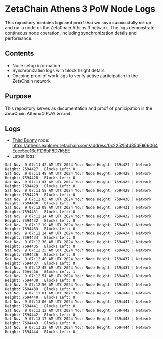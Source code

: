 # ZetaChain Athens 3 PoW Node Logs
This repository contains logs and proof that we have successfully set up and run a node on the ZetaChain Athens 3 network. The logs demonstrate continuous node operation, including synchronization details and performance.

## Contents
- Node setup information
- Synchronization logs with block height details
- Ongoing proof of work logs to verify active participation in the ZetaChain network

## Purpose
This repository serves as documentation and proof of participation in the ZetaChain Athens 3 PoW testnet.

## Logs

- [Third Bunny](https://thirdbunny.xyz/) node: https://athens.explorer.zetachain.com/address/0x225254d35dE666064Eccc5ce16eF1D8bF8D7b5EE
- Latest logs:
```
Sat Nov  9 07:11:42 AM UTC 2024 Your Node Height: 7594427 | Network Height: 7594427 | Blocks Left: 0
Sat Nov  9 07:11:48 AM UTC 2024 Your Node Height: 7594428 | Network Height: 7594428 | Blocks Left: 0
Sat Nov  9 07:11:53 AM UTC 2024 Your Node Height: 7594429 | Network Height: 7594429 | Blocks Left: 0
Sat Nov  9 07:11:58 AM UTC 2024 Your Node Height: 7594429 | Network Height: 7594429 | Blocks Left: 0
Sat Nov  9 07:12:03 AM UTC 2024 Your Node Height: 7594430 | Network Height: 7594430 | Blocks Left: 0
Sat Nov  9 07:12:09 AM UTC 2024 Your Node Height: 7594431 | Network Height: 7594431 | Blocks Left: 0
Sat Nov  9 07:12:14 AM UTC 2024 Your Node Height: 7594432 | Network Height: 7594432 | Blocks Left: 0
Sat Nov  9 07:12:19 AM UTC 2024 Your Node Height: 7594433 | Network Height: 7594433 | Blocks Left: 0
Sat Nov  9 07:12:24 AM UTC 2024 Your Node Height: 7594434 | Network Height: 7594434 | Blocks Left: 0
Sat Nov  9 07:12:30 AM UTC 2024 Your Node Height: 7594435 | Network Height: 7594435 | Blocks Left: 0
Sat Nov  9 07:12:35 AM UTC 2024 Your Node Height: 7594436 | Network Height: 7594436 | Blocks Left: 0
Sat Nov  9 07:12:40 AM UTC 2024 Your Node Height: 7594437 | Network Height: 7594437 | Blocks Left: 0
Sat Nov  9 07:12:45 AM UTC 2024 Your Node Height: 7594437 | Network Height: 7594438 | Blocks Left: 1
Sat Nov  9 07:12:51 AM UTC 2024 Your Node Height: 7594438 | Network Height: 7594438 | Blocks Left: 0
Sat Nov  9 07:12:56 AM UTC 2024 Your Node Height: 7594439 | Network Height: 7594439 | Blocks Left: 0
Sat Nov  9 07:13:01 AM UTC 2024 Your Node Height: 7594440 | Network Height: 7594440 | Blocks Left: 0
Sat Nov  9 07:13:06 AM UTC 2024 Your Node Height: 7594441 | Network Height: 7594441 | Blocks Left: 0
Sat Nov  9 07:13:12 AM UTC 2024 Your Node Height: 7594442 | Network Height: 7594442 | Blocks Left: 0
Sat Nov  9 07:13:17 AM UTC 2024 Your Node Height: 7594443 | Network Height: 7594443 | Blocks Left: 0
Sat Nov  9 07:13:22 AM UTC 2024 Your Node Height: 7594444 | Network Height: 7594444 | Blocks Left: 0
```
